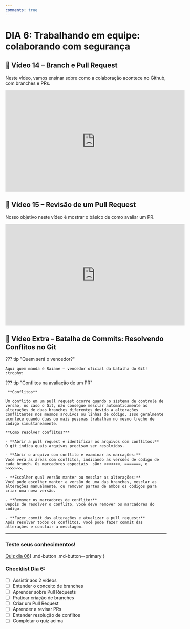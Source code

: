 ```yaml
---
comments: true
---
```

# DIA 6: Trabalhando em equipe: colaborando com segurança

## 🎥 Vídeo 14 – Branch e Pull Request

Neste vídeo, vamos ensinar sobre como a colaboração acontece no Github, com branches e PRs.

<iframe width="560" height="315" src="https://www.youtube.com/embed/YMHB0n4xezs?si=LnffBqb6Y4krZwag" title="YouTube video player" frameborder="0" allow="accelerometer; autoplay; clipboard-write; encrypted-media; gyroscope; picture-in-picture; web-share" referrerpolicy="strict-origin-when-cross-origin" allowfullscreen></iframe>

## 🎥 Vídeo 15 – Revisão de um Pull Request

Nosso objetivo neste vídeo é mostrar o básico de como avaliar um PR.

<iframe width="560" height="315" src="https://www.youtube.com/embed/E5Qh93eZiCA?si=pzURDuF1cYwQiGb3" title="YouTube video player" frameborder="0" allow="accelerometer; autoplay; clipboard-write; encrypted-media; gyroscope; picture-in-picture; web-share" referrerpolicy="strict-origin-when-cross-origin" allowfullscreen></iframe>

## 🎥 Vídeo Extra  – Batalha de Commits: Resolvendo Conflitos no Git

??? tip "Quem será o vencedor?"

    Aqui quem manda é Raiane — vencedor oficial da batalha do Git! :trophy:

??? tip "Conflitos na avaliação de um PR"

     **Conflitos**

    Um conflito em um pull request ocorre quando o sistema de controle de versão, no caso o Git, não consegue mesclar automaticamente as alterações de duas branches diferentes devido a alterações conflitantes nos mesmos arquivos ou linhas de código. Isso geralmente acontece quando duas ou mais pessoas trabalham no mesmo trecho de código simultaneamente. 
    
    **Como resolver conflitos?**

    - **Abrir a pull request e identificar os arquivos com conflitos:** 
    O git indica quais arquivos precisam ser resolvidos.

    - **Abrir o arquivo com conflito e examinar as marcações:** 
    Você verá as áreas com conflitos, indicando as versões de código de cada branch. Os marcadores especiais  são: <<<<<<<, =======, e >>>>>>>.

    - **Escolher qual versão manter ou mesclar as alterações:** 
    Você pode escolher manter a versão de uma das branches, mesclar as alterações manualmente, ou remover partes de ambos os códigos para criar uma nova versão. 

    - **Remover os marcadores de conflito:** 
    Depois de resolver o conflito, você deve remover os marcadores do código.

    - **Fazer commit das alterações e atualizar a pull request:** 
    Após resolver todos os conflitos, você pode fazer commit das alterações e concluir a mesclagem.
__________

### Teste seus conhecimentos!

[Quiz dia 06](quiz_dia_06.md){ .md-button .md-button--primary } 

### Checklist Dia 6:
- [ ] Assistir aos 2 vídeos
- [ ] Entender o conceito de branches
- [ ] Aprender sobre Pull Requests
- [ ] Praticar criação de branches
- [ ] Criar um Pull Request
- [ ] Aprender a revisar PRs
- [ ] Entender resolução de conflitos
- [ ] Completar o quiz acima